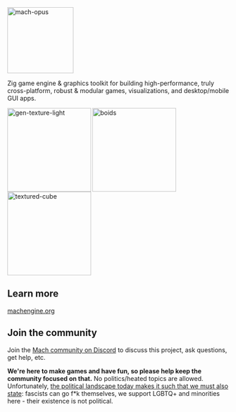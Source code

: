 <a href="https://machengine.org">
    <picture>
        <source media="(prefers-color-scheme: dark)" srcset="https://machengine.org/assets/media/mach/logo_dark.svg">
        <img alt="mach-opus" src="https://machengine.org/assets/media/mach/logo_light.svg" height="150px">
    </picture>
</a>

Zig game engine & graphics toolkit for building high-performance, truly cross-platform, robust & modular games, visualizations, and desktop/mobile GUI apps.

<a href="https://user-images.githubusercontent.com/3173176/173177664-2ac9e90b-9429-4b09-aaf9-b80b53fee49f.gif"><img align="left" src="https://user-images.githubusercontent.com/3173176/173177664-2ac9e90b-9429-4b09-aaf9-b80b53fee49f.gif" alt="gen-texture-light" height="190px"></img></a>
<a href="https://user-images.githubusercontent.com/3173176/163936001-fd9eb918-7c29-4dcc-bfcb-5586f2ea1f9a.gif"><img align="left" src="https://user-images.githubusercontent.com/3173176/163936001-fd9eb918-7c29-4dcc-bfcb-5586f2ea1f9a.gif" alt="boids" height="190px"></img></a>
<a href="https://user-images.githubusercontent.com/3173176/173177646-a3f0982c-f07b-496f-947b-265bdc71ece9.gif"><img src="https://user-images.githubusercontent.com/3173176/173177646-a3f0982c-f07b-496f-947b-265bdc71ece9.gif" alt="textured-cube" height="190px"></img></a>

## Learn more

[machengine.org](https://machengine.org)

## Join the community

Join the [Mach community on Discord](https://discord.gg/XNG3NZgCqp) to discuss this project, ask questions, get help, etc.

**We're here to make games and have fun, so please help keep the community focused on that.** No politics/heated topics are allowed. Unfortunately, [the political landscape today makes it such that we must also state](https://emidoots.com/2025/i-want-code-not-politics): fascists can go f*k themselves, we support LGBTQ+ and minorities here - their existence is not political.

